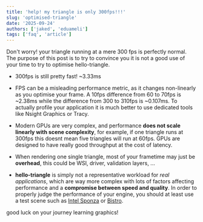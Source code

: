 ```yaml
---
title: 'help! my triangle is only 300fps!!!'
slug: 'optimised-triangle'
date: '2025-09-24'
authors: ['jaked', 'eduameli']
tags: ['faq', 'article']
---  
```


Don't worry! your triangle running at a mere 300 fps is perfectly normal. The purpose of this post is to try to convince you it is not
a good use of your time to try to optimise hello-triangle.

- 300fps is still pretty fast! ~3.33ms 

- FPS can be a misleading performance metric, as it changes non-linearly as you optimise your frame.
  A 10fps difference from 60 to 70fps is ~2.38ms while the difference from 300 to 310fps is ~0.107ms.
  To actually profile your application it is much better to use dedicated tools like Nsight Graphics or Tracy.

- Modern GPUs are very complex, and performance **does not scale linearly with scene complexity**, for example, if one triangle runs at 300fps this doesnt mean five triangles will run at 60fps.
  GPUs are designed to have really good throughput at the cost of latency.

- When rendering one single triangle, most of your frametime may just be **overhead**, this could be WSI, driver, validation layers, ...

- **hello-triangle** is simply not a representative workload for _real applications_, which are way more complex with lots of factors affecting performance and a **compromise between speed and
  quality**. In order to properly judge the performance of your engine, you should at least use a test scene such as [Intel Sponza](https://www.intel.com/content/www/us/en/developer/topic-technology/graphics-research/samples.html) or
  [Bistro](https://developer.nvidia.com/orca/amazon-lumberyard-bistro).

good luck on your journey learning graphics!
